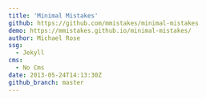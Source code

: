```yaml
---
title: 'Minimal Mistakes'
github: https://github.com/mmistakes/minimal-mistakes
demo: https://mmistakes.github.io/minimal-mistakes/
author: Michael Rose
ssg:
  - Jekyll
cms:
  - No Cms
date: 2013-05-24T14:13:30Z
github_branch: master
---
```

